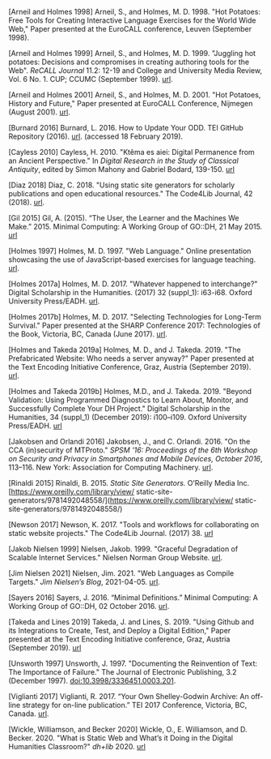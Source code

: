 
[Arneil and Holmes 1998] Arneil, S., and Holmes, M. D. 1998. "Hot Potatoes: Free Tools for Creating Interactive Language Exercises for the World Wide Web," Paper presented at the EuroCALL conference, Leuven (September 1998).

[Arneil and Holmes 1999] Arneil, S., and Holmes, M. D. 1999. "Juggling hot potatoes: Decisions and compromises in creating authoring tools for the Web". _ReCALL Journal_ 11.2: 12-19 and College and University Media Review, Vol. 6 No. 1. CUP; CCUMC (September 1999). [url](https://web.archive.org/web/20050526203034/http://www.eurocall-languages.org/recall/pdf/rvol11no2.pdf).

[Arneil and Holmes 2001] Arneil, S., and Holmes, M. D. 2001. "Hot Potatoes, History and Future," Paper presented at EuroCALL Conference, Nijmegen (August 2001). [url](https://web.uvic.ca/hrd/eurocall2001/HotPotPastFuture/PastFutureHome.htm).

[Burnard 2016] Burnard, L. 2016. How to Update Your ODD. TEI GitHub Repository (2016). [url](http://teic.github.io/PDF/purifyDoc.pdf). (accessed 18 February 2019).

[Cayless 2010] Cayless, H. 2010. "Ktêma es aiei: Digital Permanence from an Ancient Perspective." In _Digital Research in the Study of Classical Antiquity_, edited by Simon Mahony and Gabriel Bodard, 139-150.  [url](https://www.taylorfrancis.com/chapters/edit/10.4324/9781315577210-18/kt%C3%AAma-es-aiei-digital-permanence-ancient-perspective-hugh-cayless)

[Diaz 2018] Diaz, C. 2018. "Using static site generators for scholarly publications and open educational resources." The Code4Lib Journal, 42 (2018). [url](https://journal.code4lib.org/articles/13861).

[Gil 2015] Gil, A. (2015). “The User, the Learner and the Machines We Make.” 2015. Minimal Computing: A Working Group of GO::DH, 21 May 2015. [url](http://godh.github.io/mincomp/thoughts/2015/05/21/user-vs-learner/)

[Holmes 1997] Holmes, M. D. 1997. "Web Language." Online presentation showcasing the use of JavaScript-based exercises for language teaching. [url](https://web.uvic.ca/lancenrd/martin/weblang/).

[Holmes 2017a] Holmes, M. D. 2017. "Whatever happened to interchange?" Digital Scholarship in the Humanities. (2017) 32 (suppl_1): i63-i68. Oxford University Press/EADH. [url](http://dx.doi.org/10.1093/llc/fqw048).

[Holmes 2017b] Holmes, M. D. 2017. "Selecting Technologies for Long-Term Survival." Paper presented at the SHARP Conference 2017: Technologies of the Book, Victoria, BC, Canada (June 2017). [url](https://github.com/projectEndings/Endings/raw/master/presentations/SHARP_2017/mdh_sharp_2017.pdf).

[Holmes and Takeda 2019a] Holmes, M. D., and J. Takeda. 2019. "The Prefabricated Website: Who needs a server anyway?" Paper presented at the Text Encoding Initiative Conference, Graz, Austria (September 2019). [url](https://zenodo.org/record/3449197). 

[Holmes and Takeda 2019b] Holmes, M.D., and J. Takeda. 2019. "Beyond Validation: Using Programmed Diagnostics to Learn About, Monitor, and Successfully Complete Your DH Project." Digital Scholarship in the Humanities, 34 (suppl_1) (December 2019): i100–i109. Oxford University Press/EADH. [url](https://doi.org/10.1093/llc/fqz011)

[Jakobsen and Orlandi 2016] Jakobsen, J., and C. Orlandi. 2016. "On the CCA (in)security of MTProto."  _SPSM '16: Proceedings of the 6th Workshop on Security and Privacy in Smartphones and Mobile Devices, October 2016_, 113–116. New York: Association for Computing Machinery. [url](https://doi.org/10.1145/2994459.2994468).

[Rinaldi 2015] Rinaldi, B. 2015. *Static Site Generators.* O’Reilly Media Inc. [https://www.oreilly.com/library/view/ static-site-generators/9781492048558/](https://www.oreilly.com/library/view/ static-site-generators/9781492048558/)

[Newson 2017] Newson, K. 2017. "Tools and workflows for collaborating on static website projects." The Code4Lib Journal. (2017) 38. [url](https://journal.code4lib.org/articles/12779)

[Jakob Nielsen 1999] Nielsen, Jakob. 1999. "Graceful Degradation of Scalable Internet Services." Nielsen Norman Group Website. [url](https://www.nngroup.com/articles/graceful-degradation-of-scalable-internet-services/).

[Jim Nielsen 2021] Nielsen, Jim. 2021. "Web Languages as Compile Targets." _Jim Nielsen’s Blog_, 2021-04-05. [url](https://blog.jim-nielsen.com/2021/web-languages-as-compile-targets/).

[Sayers 2016] Sayers, J. 2016. “Minimal Definitions.” Minimal Computing: A Working Group of GO::DH, 02 October 2016. [url](http://go-dh.github.io/mincomp/thoughts/2016/10/02/minimaldefinitions/).

[Takeda and Lines 2019] Takeda, J. and Lines, S.  2019. "Using Github and its Integrations to Create, Test, and Deploy a Digital Edition," Paper presented at the Text Encoding Initiative conference, Graz, Austria (September 2019). [url](https://gams.uni-graz.at/o:tei2019.174)

[Unsworth 1997] Unsworth, J. 1997. "Documenting the Reinvention of Text: The Importance of Failure." The Journal of Electronic Publishing, 3.2 (December 1997). [doi:10.3998/3336451.0003.201](https://doi.org/10.3998/3336451.0003.201).

[Viglianti 2017] Viglianti, R. 2017. “Your Own Shelley-Godwin Archive: An off-line strategy for on-line publication.” TEI 2017 Conference, Victoria, BC, Canada. [url](https://hcmc.uvic.ca/tei2017/abstracts/t_126_viglianti_shelleygodwin.html).

[Wickle, Williamson, and Becker 2020] Wickle, O., E. Williamson, and D. Becker. 2020. "What is Static Web and What’s it Doing in the Digital Humanities Classroom?" *dh+lib* 2020. [url](https://dhandlib.org/2020/06/22/what-is-static-web-and-whats-it-doing-in-the-digital-humanities-classroom/)

